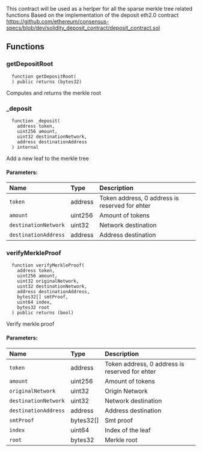 This contract will be used as a herlper for all the sparse merkle tree related functions
Based on the implementation of the deposit eth2.0 contract https://github.com/ethereum/consensus-specs/blob/dev/solidity_deposit_contract/deposit_contract.sol


## Functions
### getDepositRoot
```solidity
  function getDepositRoot(
  ) public returns (bytes32)
```
Computes and returns the merkle root



### _deposit
```solidity
  function _deposit(
    address token,
    uint256 amount,
    uint32 destinationNetwork,
    address destinationAddress
  ) internal
```
Add a new leaf to the merkle tree


#### Parameters:
| Name | Type | Description                                                          |
| :--- | :--- | :------------------------------------------------------------------- |
|`token` | address | Token address, 0 address is reserved for ehter
|`amount` | uint256 | Amount of tokens
|`destinationNetwork` | uint32 | Network destination
|`destinationAddress` | address | Address destination

### verifyMerkleProof
```solidity
  function verifyMerkleProof(
    address token,
    uint256 amount,
    uint32 originalNetwork,
    uint32 destinationNetwork,
    address destinationAddress,
    bytes32[] smtProof,
    uint64 index,
    bytes32 root
  ) public returns (bool)
```
Verify merkle proof


#### Parameters:
| Name | Type | Description                                                          |
| :--- | :--- | :------------------------------------------------------------------- |
|`token` | address |  Token address, 0 address is reserved for ehter
|`amount` | uint256 | Amount of tokens
|`originalNetwork` | uint32 | Origin Network
|`destinationNetwork` | uint32 | Network destination
|`destinationAddress` | address | Address destination
|`smtProof` | bytes32[] | Smt proof
|`index` | uint64 | Index of the leaf
|`root` | bytes32 | Merkle root


